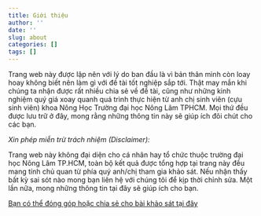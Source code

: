 ```yaml
---
title: Giới thiệu
author: ''
date: ''
slug: about
categories: []
tags: []
---
```


Trang web này được lập nên với lý do ban đầu là vì bản thân mình còn loay hoay không biết nên làm gì với đề tài tốt nghiệp sắp tới. Thật may mắn khi chúng ta nhận được rất nhiều chia sẻ về đề tài, cũng như những kinh nghiệm quý giá xoay quanh quá trình thực hiện từ anh chị sinh viên (cựu sinh viên) khoa Nông Học Trường đại học Nông Lâm TPHCM. Mọi thứ đều được lưu trữ ở đây, mong rằng những thông tin này sẽ giúp ích đôi chút cho các bạn.

*Xin phép miễn trừ trách nhiệm (Disclaimer):*

Trang web này không đại diện cho cá nhân hay tổ chức thuộc trường đại học Nông Lâm TP.HCM, toàn bộ kết quả được tổng hợp tại trang này đều mang tính chủ quan từ phía quý anh/chị tham gia khảo sát. Nếu nhận thấy bất kỳ sai sót nào mong bạn liên hệ với chúng tôi để kịp thời chỉnh sửa. Một lần nữa, mong những thông tin tại đây sẽ giúp ích cho bạn.

[Bạn có thể đóng góp hoặc chia sẻ cho bài khảo sát tại đây](https://forms.gle/un2q6r2kfpN5wkr79)